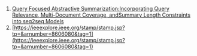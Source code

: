 1. [Query Focused Abstractive Summarization:Incorporating Query Relevance, Multi-Document Coverage, andSummary Length Constraints into seq2seq Models](https://arxiv.org/pdf/1801.07704.pdf)
2. [https://ieeexplore.ieee.org/stamp/stamp.jsp?tp=&arnumber=8606080&tag=1](https://ieeexplore.ieee.org/stamp/stamp.jsp?tp=&arnumber=8606080&tag=1)
